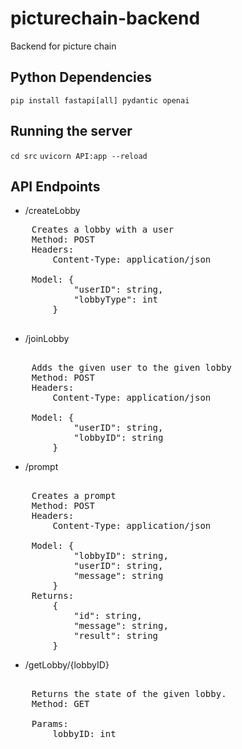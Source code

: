 # picturechain-backend
Backend for picture chain

## Python Dependencies
`pip install fastapi[all] pydantic openai`

## Running the server
`cd src`
`uvicorn API:app --reload`

## API Endpoints

* /createLobby
<pre>
    Creates a lobby with a user
    Method: POST
    Headers: 
        Content-Type: application/json 

    Model: {
            "userID": string,
            "lobbyType": int 
        }

</pre>
* /joinLobby
<pre> 
    Adds the given user to the given lobby
    Method: POST
    Headers: 
        Content-Type: application/json 

    Model: {
            "userID": string,
            "lobbyID": string 
        }
</pre> 

* /prompt
<pre> 
    Creates a prompt
    Method: POST
    Headers: 
        Content-Type: application/json 

    Model: {
            "lobbyID": string,
            "userID": string,
            "message": string
        }
    Returns: 
        {
            "id": string,
            "message": string,
            "result": string
        }
</pre> 

* /getLobby/{lobbyID}
<pre> 
    Returns the state of the given lobby.
    Method: GET

    Params:
        lobbyID: int
</pre>


